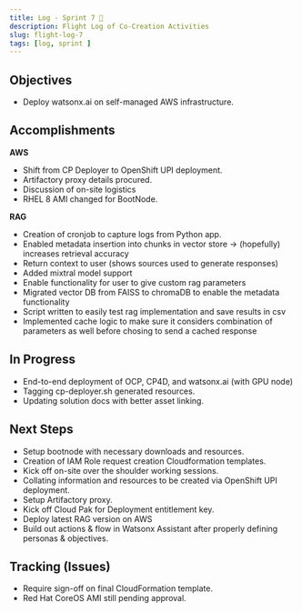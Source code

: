 ```yaml
---
title: Log - Sprint 7 🛫
description: Flight Log of Co-Creation Activities
slug: flight-log-7
tags: [log, sprint ]
---
```


## Objectives

- Deploy watsonx.ai on self-managed AWS infrastructure.

## Accomplishments
**AWS**
- Shift from CP Deployer to OpenShift UPI deployment.
- Artifactory proxy details procured.
- Discussion of on-site logistics
- RHEL 8 AMI changed for BootNode.


**RAG**
- Creation of cronjob to capture logs from Python app.
- Enabled metadata insertion into chunks in vector store -> (hopefully) increases retrieval accuracy
- Return context to user (shows sources used to generate responses)
- Added mixtral model support
- Enable functionality for user to give custom rag parameters
- Migrated vector DB from FAISS to chromaDB to enable the metadata functionality
- Script written to easily test rag implementation and save results in csv
- Implemented cache logic to make sure it considers combination of parameters as well before chosing to send a cached response



## In Progress
- End-to-end deployment of OCP, CP4D, and watsonx.ai (with GPU node)
- Tagging cp-deployer.sh generated resources.
- Updating solution docs with better asset linking.



## Next Steps
- Setup bootnode with necessary downloads and resources.
- Creation of IAM Role request creation Cloudformation templates.
- Kick off on-site over the shoulder working sessions.
- Collating information and resources to be created via OpenShift UPI deployment.
- Setup Artifactory proxy.
- Kick off Cloud Pak for Deployment entitlement key.
- Deploy latest RAG version on AWS
- Build out actions & flow in Watsonx Assistant after properly defining personas & objectives.


## Tracking (Issues)
- Require sign-off on final CloudFormation template.
- Red Hat CoreOS AMI still pending approval.



